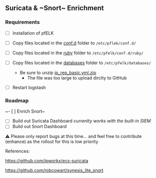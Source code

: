 ## Suricata & ~Snort~ Enrichment

### Requirements 
- [ ] Installation of pfELK
- [ ] Copy files located in the [conf.d](https://github.com/pfelk/pfelk/tree/master/experimental/conf.d) folder to `/etc/pflek/conf.d/`
- [ ] Copy files located in the [ruby](https://github.com/pfelk/pfelk/tree/master/experimental/conf.d/ruby) folder to `/etc/pfelk/conf.d/ruby/`
- [ ] Copy files located in the [databases](https://github.com/pfelk/pfelk/tree/master/experimental/conf.d/databases) folder to `/etc/pfelk/databases/`
  - Be sure to unzip [ip_rep_basic.yml.zip](https://github.com/pfelk/pfelk/raw/master/experimental/conf.d/databases/ip_rep_basic.yml.zip)
    - The file was too large to upload dirclty to GitHub

- [ ] Restart logstash 

### Roadmap
~- [ ] Enrich Snort~
- [ ] Build out Suricata Dashboard *currenlty works with the built-in SIEM*
- [ ] Build out Snort Dashboard 

 :warning: Please only report bugs at this time... and feel free to contribute (enhance) as the rollout for this is low priority

References:

https://github.com/ipworkx/ecs-suricata

https://github.com/robcowart/synesis_lite_snort
